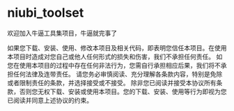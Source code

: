 # niubi_toolset

欢迎加入牛逼工具集项目，牛逼就完事了

如果您下载、安装、使用、修改本项目及相关代码，即表明您信任本项目。在使用本项目时造成对您自己或他人任何形式的损失和伤害，我们不承担任何责任。 如您在使用本项目的过程中存在任何非法行为，您需自行承担相应后果，我们将不承担任何法律及连带责任。 请您务必审慎阅读、充分理解各条款内容，特别是免除或者限制责任的条款，并选择接受或不接受。 除非您已阅读并接受本协议所有条款，否则您无权下载、安装或使用本项目。您的下载、安装、使用等行为即视为您已阅读并同意上述协议的约束。
